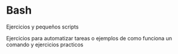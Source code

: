 # Bash
Ejercicios y pequeños scripts

Ejercicios para automatizar tareas o ejemplos de como funciona un comando y ejercicios practicos
